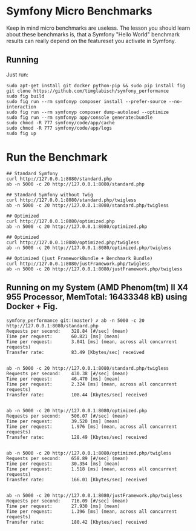 # Symfony Micro Benchmarks

Keep in mind micro benchmarks are useless. The lesson you should learn about these benchmarks is, that a Symfony "Hello World" benchmark results can really depend on the featureset you activate in Symfony.

## Running

Just run:

    sudo apt-get install git docker python-pip && sudo pip install fig
    git clone https://github.com/timglabisch/symfony_performance
    sudo fig build
    sudo fig run --rm symfonyp composer install --prefer-source --no-interaction
    sudo fig run --rm symfonyp composer dump-autoload --optimize
    sudo fig run --rm symfonyp app/console generate:bundle
    sudo chmod -R 777 symfony/code/app/cache
    sudo chmod -R 777 symfony/code/app/logs
    sudo fig up


# Run the Benchmark

    ## Standard Symfony
    curl http://127.0.0.1:8080/standard.php
    ab -n 5000 -c 20 http://127.0.0.1:8080/standard.php

    ## Standard Symfony without Twig
    curl http://127.0.0.1:8080/standard.php/twigless
    ab -n 5000 -c 20 http://127.0.0.1:8080/standard.php/twigless

    ## Optimized
    curl http://127.0.0.1:8080/optimized.php
    ab -n 5000 -c 20 http://127.0.0.1:8080/optimized.php

    ## Optimized
    curl http://127.0.0.1:8080/optimized.php/twigless
    ab -n 5000 -c 20 http://127.0.0.1:8080/optimized.php/twigless

    ## Optimized (just FrameworkBundle + Benchmark Bundle)
    curl http://127.0.0.1:8080/justFramework.php/twigless
    ab -n 5000 -c 20 http://127.0.0.1:8080/justFramework.php/twigless

## Running on my System (AMD Phenom(tm) II X4 955 Processor, MemTotal: 16433348 kB) using Docker + Fig.

    symfony_performance git:(master) ✗ ab -n 5000 -c 20 http://127.0.0.1:8080/standard.php
    Requests per second:    328.84 [#/sec] (mean)
    Time per request:       60.821 [ms] (mean)
    Time per request:       3.041 [ms] (mean, across all concurrent requests)
    Transfer rate:          83.49 [Kbytes/sec] received


    ab -n 5000 -c 20 http://127.0.0.1:8080/standard.php/twigless
    Requests per second:    430.38 [#/sec] (mean)
    Time per request:       46.470 [ms] (mean)
    Time per request:       2.324 [ms] (mean, across all concurrent requests)
    Transfer rate:          108.44 [Kbytes/sec] received


    ab -n 5000 -c 20 http://127.0.0.1:8080/optimized.php
    Requests per second:    506.07 [#/sec] (mean)
    Time per request:       39.520 [ms] (mean)
    Time per request:       1.976 [ms] (mean, across all concurrent requests)
    Transfer rate:          128.49 [Kbytes/sec] received


    ab -n 5000 -c 20 http://127.0.0.1:8080/optimized.php/twigless
    Requests per second:    658.89 [#/sec] (mean)
    Time per request:       30.354 [ms] (mean)
    Time per request:       1.518 [ms] (mean, across all concurrent requests)
    Transfer rate:          166.01 [Kbytes/sec] received


    ab -n 5000 -c 20 http://127.0.0.1:8080/justFramework.php/twigless
    Requests per second:    716.09 [#/sec] (mean)
    Time per request:       27.930 [ms] (mean)
    Time per request:       1.396 [ms] (mean, across all concurrent requests)
    Transfer rate:          180.42 [Kbytes/sec] received

